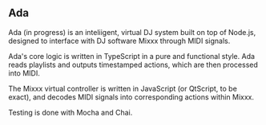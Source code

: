 ## Ada

Ada (in progress) is an inteliigent, virtual DJ system built on top of Node.js, designed to interface with DJ software Mixxx through MIDI signals.

Ada's core logic is written in TypeScript in a pure and functional style. Ada reads playlists and outputs
timestamped actions, which are then processed into MIDI. 

The Mixxx virtual controller is written in JavaScript (or QtScript, to be exact), and decodes MIDI signals into
corresponding actions within Mixxx.

Testing is done with Mocha and Chai. 
